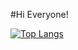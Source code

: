 #Hi Everyone!

[![Top Langs](https://github-readme-stats.vercel.app/api/top-langs/?username=nikolasribeiro)](https://github.com/nikolasribeiro/github-readme-stats)
